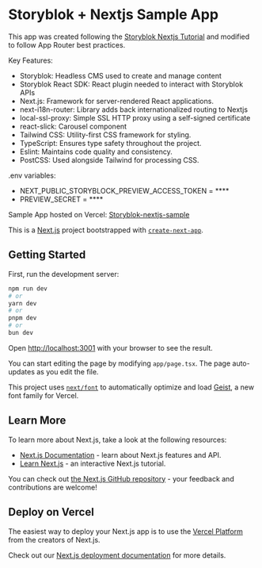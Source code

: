 # Storyblok + Nextjs Sample App

This app was created following the [Storyblok Nextjs Tutorial](https://www.storyblok.com/tp/nextjs-headless-cms-ultimate-tutorial) and modified to follow App Router best practices.

Key Features:

- Storyblok: Headless CMS used to create and manage content
- Storyblok React SDK: React plugin needed to interact with Storyblok APIs
- Next.js: Framework for server-rendered React applications.
- next-i18n-router: Library adds back internationalized routing to Nextjs
- local-ssl-proxy: Simple SSL HTTP proxy using a self-signed certificate
- react-slick: Carousel component
- Tailwind CSS: Utility-first CSS framework for styling.
- TypeScript: Ensures type safety throughout the project.
- Eslint: Maintains code quality and consistency.
- PostCSS: Used alongside Tailwind for processing CSS.

.env variables:

- NEXT_PUBLIC_STORYBLOCK_PREVIEW_ACCESS_TOKEN = \*\*\*\*
- PREVIEW_SECRET = \*\*\*\*

Sample App hosted on Vercel: [Storyblok-nextjs-sample](https://storyblok-nextjs-sample.vercel.app/)

This is a [Next.js](https://nextjs.org) project bootstrapped with [`create-next-app`](https://nextjs.org/docs/app/api-reference/cli/create-next-app).

## Getting Started

First, run the development server:

```bash
npm run dev
# or
yarn dev
# or
pnpm dev
# or
bun dev
```

Open [http://localhost:3001](http://localhost:3001) with your browser to see the result.

You can start editing the page by modifying `app/page.tsx`. The page auto-updates as you edit the file.

This project uses [`next/font`](https://nextjs.org/docs/app/building-your-application/optimizing/fonts) to automatically optimize and load [Geist](https://vercel.com/font), a new font family for Vercel.

## Learn More

To learn more about Next.js, take a look at the following resources:

- [Next.js Documentation](https://nextjs.org/docs) - learn about Next.js features and API.
- [Learn Next.js](https://nextjs.org/learn) - an interactive Next.js tutorial.

You can check out [the Next.js GitHub repository](https://github.com/vercel/next.js) - your feedback and contributions are welcome!

## Deploy on Vercel

The easiest way to deploy your Next.js app is to use the [Vercel Platform](https://vercel.com/new?utm_medium=default-template&filter=next.js&utm_source=create-next-app&utm_campaign=create-next-app-readme) from the creators of Next.js.

Check out our [Next.js deployment documentation](https://nextjs.org/docs/app/building-your-application/deploying) for more details.
